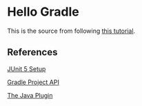 # Hello Gradle

This is the source from following [this tutorial](https://www.youtube.com/watch?v=-dtcEMLNmn0).

## References
[JUnit 5 Setup](https://junit.org/junit5/docs/current/user-guide/#running-tests-build-gradle)

[Gradle Project API](https://docs.gradle.org/current/javadoc/org/gradle/api/Project.html)

[The Java Plugin](https://docs.gradle.org/current/userguide/java_plugin.html)